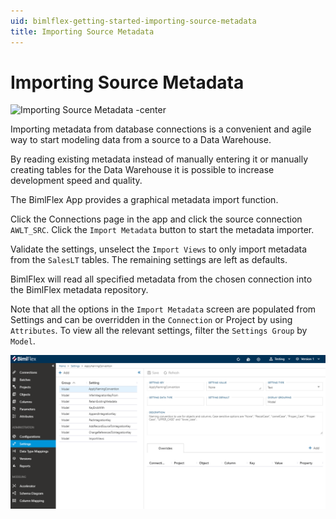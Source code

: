 ```yaml
---
uid: bimlflex-getting-started-importing-source-metadata
title: Importing Source Metadata
---
```

# Importing Source Metadata

![Importing Source Metadata -center](https://www.youtube.com/watch?v=ClMJcZPdSks?rel=0&autoplay=0 "Importing Source Metadata")

Importing metadata from database connections is a convenient and agile way to start modeling data from a source to a Data Warehouse.

By reading existing metadata instead of manually entering it or manually creating tables for the Data Warehouse it is possible to increase development speed and quality.

The BimlFlex App provides a graphical metadata import function.

Click the Connections page in the app and click the source connection `AWLT_SRC`. Click the `Import Metadata` button to start the metadata importer.

Validate the settings, unselect the `Import Views` to only import metadata from the `SalesLT` tables. The remaining settings are left as defaults.

BimlFlex will read all specified metadata from the chosen connection into the BimlFlex metadata repository.

Note that all the options in the `Import Metadata` screen are populated from Settings and can be overridden in the `Connection` or Project by using `Attributes`. To view all the relevant settings, filter the `Settings Group` by `Model`.

![BimlStudio - Set Project Target Architecture](../metadata-editors/images/bimlflex-app-import-metadata-settings.png)
